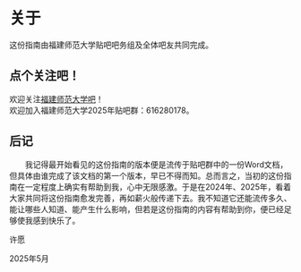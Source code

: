 # 关于
这份指南由福建师范大学贴吧吧务组及全体吧友共同完成。

## 点个关注吧！
欢迎关注[福建师范大学吧](https://tieba.baidu.com/f?kw=%E7%A6%8F%E5%BB%BA%E5%B8%88%E8%8C%83%E5%A4%A7%E5%AD%A6)！  
欢迎加入福建师范大学2025年贴吧群：616280178。

## 后记
&emsp;&emsp;我记得最开始看见的这份指南的版本便是流传于贴吧群中的一份Word文档，但具体由谁完成了该文档的第一个版本，早已不得而知。总而言之，当初的这份指南在一定程度上确实有帮助到我，心中无限感激。于是在2024年、2025年，看着大家共同将这份指南愈发完善，再如薪火般传递下去。我不知道它还能流传多久、能让哪些人知道、能产生什么影响，但若是这份指南的内容有帮助到你，便已经足够使我感到快乐了。
<p class="right-align">许愿</p>
<p class="right-align">2025年5月</p>